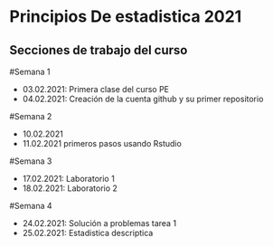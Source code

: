 # Principios De estadistica 2021



## Secciones de trabajo del curso

#Semana 1
+ 03.02.2021: Primera clase del curso PE
+ 04.02.2021: Creación de la cuenta github y su primer repositorio

#Semana 2
+  10.02.2021
+  11.02.2021  primeros pasos usando Rstudio

#Semana 3
+ 17.02.2021: Laboratorio 1
+ 18.02.2021: Laboratorio 2

#Semana 4
+ 24.02.2021: Solución a problemas tarea 1
+ 25.02.2021: Estadistica descriptica
